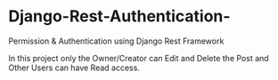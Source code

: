 # Django-Rest-Authentication-
Permission &amp; Authentication using Django Rest Framework

In this project only the Owner/Creator can Edit and Delete the Post and Other Users can have Read access.
